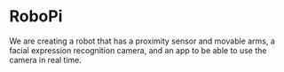 # RoboPi
We are creating a robot that has a proximity sensor and movable arms, a facial expression recognition camera, and an app to be able to use the camera in real time.
